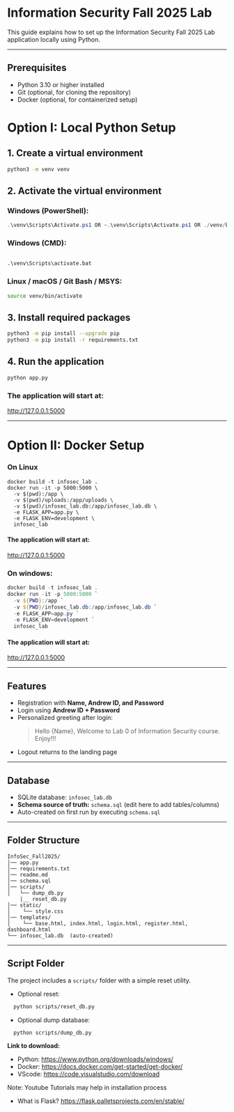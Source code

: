 # Information Security Fall 2025 Lab

This guide explains how to set up the Information Security Fall 2025 Lab application locally using Python.  

---

## Prerequisites

- Python 3.10 or higher installed  
- Git (optional, for cloning the repository)  
- Docker (optional, for containerized setup)

# Option I: Local Python Setup

## 1. Create a virtual environment
```bash
python3 -m venv venv
```

## 2. Activate the virtual environment

### Windows (PowerShell):
```powershell
.\venv\Scripts\Activate.ps1 OR ~.\venv\Scripts\Activate.ps1 OR ./venv/bin/activate
```

### Windows (CMD):

```cmd

.\venv\Scripts\activate.bat

```

### Linux / macOS / Git Bash / MSYS:
```bash
source venv/bin/activate
```

## 3. Install required packages
```bash
python3 -m pip install --upgrade pip
python3 -m pip install -r requirements.txt
```

## 4. Run the application
```bash
python app.py
```

### The application will start at:
http://127.0.0.1:5000

---

# Option II: Docker Setup

### On Linux

```shell
docker build -t infosec_lab .
docker run -it -p 5000:5000 \
  -v $(pwd):/app \
  -v $(pwd)/uploads:/app/uploads \
  -v $(pwd)/infosec_lab.db:/app/infosec_lab.db \
  -e FLASK_APP=app.py \
  -e FLASK_ENV=development \
  infosec_lab

```
#### The application will start at:

http://127.0.0.1:5000


### On windows:

```powershell
docker build -t infosec_lab .
docker run -it -p 5000:5000 `
  -v ${PWD}:/app `
  -v ${PWD}/infosec_lab.db:/app/infosec_lab.db `
  -e FLASK_APP=app.py `
  -e FLASK_ENV=development `
  infosec_lab

```
#### The application will start at:

http://127.0.0.1:5000

---

## Features

- Registration with **Name, Andrew ID, and Password**
- Login using **Andrew ID + Password**
- Personalized greeting after login:  
  > Hello {Name}, Welcome to Lab 0 of Information Security course. Enjoy!!!
- Logout returns to the landing page

---

## Database

- SQLite database: `infosec_lab.db`  
- **Schema source of truth:** `schema.sql` (edit here to add tables/columns)  
- Auto-created on first run by executing `schema.sql`  

---

## Folder Structure

```
InfoSec_Fall2025/
│── app.py
│── requirements.txt
│── readme.md
│── schema.sql
│── scripts/
│   └── dump_db.py
    |__ reset_db.py
│── static/
│    └── style.css
│── templates/
│    └── base.html, index.html, login.html, register.html, dashboard.html
└── infosec_lab.db  (auto-created)
```

---

## Script Folder
The project includes a `scripts/` folder with a simple reset utility.  

- Optional reset:
  
```bash
  python scripts/reset_db.py
```
- Optional dump database:

```bash
  python scripts/dump_db.py
```


**Link to download:**

- Python: https://www.python.org/downloads/windows/
- Docker: https://docs.docker.com/get-started/get-docker/
- VScode: https://code.visualstudio.com/download

Note: Youtube Tutorials may help in installation process

- What is Flask? https://flask.palletsprojects.com/en/stable/



